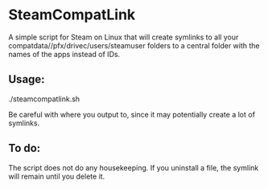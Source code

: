 # SteamCompatLink

A simple script for Steam on Linux that will create symlinks to all your compatdata/<appid>/pfx/drivec/users/steamuser folders to a central folder with the names of the apps instead of IDs.

## Usage:

./steamcompatlink.sh <outputDir>

Be careful with where you output to, since it may potentially create a lot of symlinks.

## To do:
The script does not do any housekeeping. If you uninstall a file, the symlink will remain until you delete it.


